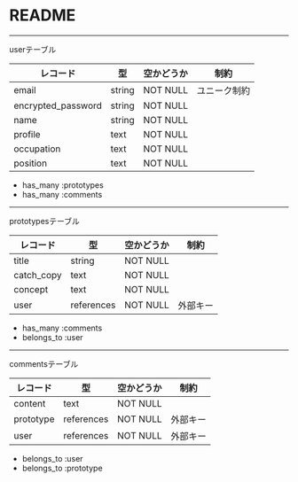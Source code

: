 # README

---
userテーブル

|レコード|型|空かどうか|制約|
|------------------|---   |---     |---       |
|email             |string|NOT NULL|ユニーク制約|
|encrypted_password|string|NOT NULL|          |
|name              |string|NOT NULL|          |
|profile           |text  |NOT NULL|          |
|occupation        |text  |NOT NULL|          |
|position          |text  |NOT NULL|          |

- has_many :prototypes
- has_many :comments

---

prototypesテーブル

|レコード   |型         |空かどうか|制約   |
|----------|---       |---     |---    |
|title     |string    |NOT NULL|       |
|catch_copy|text      |NOT NULL|       |
|concept   |text      |NOT NULL|       |
|user      |references|NOT NULL|外部キー|

- has_many :comments
- belongs_to :user

---

commentsテーブル

|レコード  |型         |空かどうか|制約   |
|---------|---       |---     |---    |
|content  |text      |NOT NULL|       |
|prototype|references|NOT NULL|外部キー|
|user     |references|NOT NULL|外部キー|

- belongs_to :user
- belongs_to :prototype